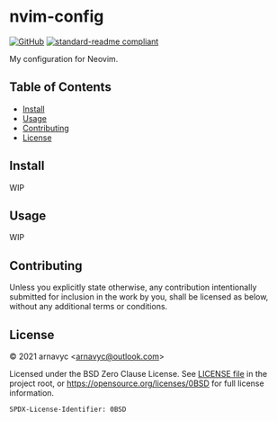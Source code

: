 <!--
SPDX-License-Identifier: 0BSD
-->

# nvim-config

[![GitHub](https://img.shields.io/github/license/arnavyc/nvim-config?logo=github&style=flat-square)](LICENSE.md)
[![standard-readme compliant](https://img.shields.io/badge/readme%20style-standard-brightgreen.svg?style=flat-square)](https://github.com/RichardLitt/standard-readme)

My configuration for Neovim.

## Table of Contents

- [Install](#install)
- [Usage](#usage)
- [Contributing](#contributing)
- [License](#license)

## Install

WIP

## Usage

WIP

## Contributing

Unless you explicitly state otherwise, any contribution intentionally submitted
for inclusion in the work by you, shall be licensed as below, without any
additional terms or conditions.

## License

&copy; 2021 arnavyc \<arnavyc@outlook.com\>

Licensed under the BSD Zero Clause License. See [LICENSE file](LICENSE.md) in
the project root, or https://opensource.org/licenses/0BSD for full license
information.

```
SPDX-License-Identifier: 0BSD
```
